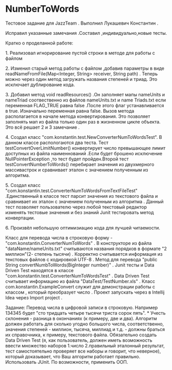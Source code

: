 # NumberToWords
Тестовое задание для JazzTeam . Выполнил Лукашевич Константин .

Исправил указанные замечания .Составил ,индивидуально,новые тесты.

Кратко о проделанной работе:
 
 1\. Реализовал игнорирование пустой строки в методе для работы с файлом
 
 2\. Изменил старый метод работы с файлом ,добавив параметры в виде readNameFromFile(Map<Integer, String> receiver, String path) . Теперь можно через один метод загружать названия степеней и триад. Это исключает дублирование кода.
 
 3\. Добавил метод void readResources() .Он заполняет мапы nameUnits и nameTriad соотвественно из файлов nameUnits.txt и name Triads.txt если переменная FLAG_TRUE равна false .После этого флаг устанавливается в true. Изначально переменная равна false.
 Вызов метода располагается в начале метода конвертирования. Это позволяет заполнять мап из файла только один раз в жизненном цикле объекта. Это всё решает 2 и 3 замечание .

 4\. Создал класс "com.konstantin.test.NewConverterNumToWordsTest". В данном классе распологаются два теста. Тест testConvertOverLimitNumber() конвертирует число превышающее лимит доступных из файла наименнований .Если будет брошено исключение NullPointerException ,то тест будет пройден.Второй тест testConvertNumberToWords() перебирает значения из двухмерного массивастрок и сравнивает эталон с значением полученным из алгоритма.
 
 5\. Создал класс "com.konstantin.test.ConverterNumToWordsFromTextFileTest" .Единственный в классе тест парсит значения из текстового файла и сравнивает их эталон с значением полученным из алгоритма . Данный тест позволяет пользователю через любой текстовый редактор изменять тестовые значения и без знаний Junit тестировать метод конвертации.
 
 6\. Произвёл небольшую оптимизиацию кода для лучшей читаемости.
 

Класс для перевода числа в строковую форму - "com.konstantin.ConverterNumToWords" . В конструкторе из файла "dataName/nameUnits.txt"  считываются названия порядков в формате "2 миллион"(2- степень тысячи) . Корректно считывается информация из текстовых файлов с кодировкой UTF-8 . Метод для перевода "public String convertNumbToWords(BigInteger number)" . Junit тесты и Data Driven Test находятся в классе "com.konstantin.test.ConverterNumToWordsTest" . Data Driven Test считывает информацию из файла "DataTest/TestNumber.xls" . Класс com.konstantin.ExampleConvert служит для демонстрации работы с классом , который преобразует число . Проект запускать через в Intellij Idea через Import project .

Задание:
Перевод числа в цифровой записи в строковую. Например 134345 будет "сто тридцать четыре тысячи триста сорок пять". * Учесть склонения - разница в окончаниях (к примеру, две и два).
Алгоритм должен работать для сколько угодно большого числа, соответственно, значения степеней - миллион, тысяча, миллиад и т.д. - должны браться их справочника, к примеру, текстового файла.
Обязательно создать Data Driven Test (я, как пользователь, должен иметь возможность ввести множество наборов 1.число 2.правильный эталонный результат, тест самостоятельно проверяет все наборы и говорит, что неверное), который доказывает, что Ваш алгоритм работает правильно. Использовать JUnit.
По возможности, применить ООП.
